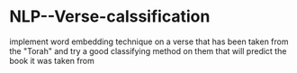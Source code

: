# NLP--Verse-calssification
implement word embedding technique on a verse that has been taken from the "Torah" and try a good classifying method on them that will predict the book it was taken from
